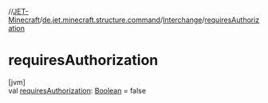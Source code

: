 //[JET-Minecraft](../../../index.md)/[de.jet.minecraft.structure.command](../index.md)/[Interchange](index.md)/[requiresAuthorization](requires-authorization.md)

# requiresAuthorization

[jvm]\
val [requiresAuthorization](requires-authorization.md): [Boolean](https://kotlinlang.org/api/latest/jvm/stdlib/kotlin/-boolean/index.html) = false
